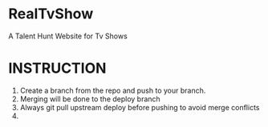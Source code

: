# RealTvShow
A Talent Hunt Website for Tv Shows


# INSTRUCTION

1. Create a branch from the repo and push to your branch.
2. Merging will be done to the deploy branch
3. Always git pull upstream deploy before pushing to avoid merge conflicts
4. 
